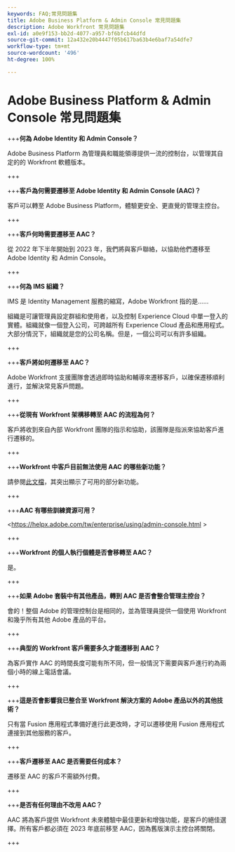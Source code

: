 ```yaml
---
keywords: FAQ;常見問題集
title: Adobe Business Platform & Admin Console 常見問題集
description: Adobe Workfront 常見問題集
exl-id: a0e9f153-bb2d-4077-a957-bf6bfcb44dfd
source-git-commit: 12a432e20b4447f05b617ba63b4e6baf7a54dfe7
workflow-type: tm+mt
source-wordcount: '496'
ht-degree: 100%

---
```


# Adobe Business Platform &amp; Admin Console 常見問題集

+++**何為 Adobe Identity 和 Admin Console？**

Adobe Business Platform 為管理員和職能領導提供一流的控制台，以管理其自定的的 Workfront 軟體版本。

+++

+++**客戶為何需要遷移至 Adobe Identity 和 Admin Console (AAC)？**

客戶可以轉至 Adobe Business Platform，體驗更安全、更直覺的管理主控台。

+++

+++**客戶何時需要遷移至 AAC？**

從 2022 年下半年開始到 2023 年，我們將與客戶聯絡，以協助他們遷移至 Adobe Identity 和 Admin Console。

+++

+++**何為 IMS 組織？**

IMS 是 Identity Management 服務的縮寫，Adobe Workfront 指的是……

組織是可讓管理員設定群組和使用者，以及控制 Experience Cloud 中單一登入的實體。組織就像一個登入公司，可跨越所有 Experience Cloud 產品和應用程式。大部分情況下，組織就是您的公司名稱。但是，一個公司可以有許多組織。

+++

+++**客戶將如何遷移至 AAC？**

Adobe Workfront 支援團隊會透過即時協助和輔導來遷移客戶，以確保遷移順利進行，並解決常見客戶問題。

+++

+++**從現有 Workfront 架構移轉至 AAC 的流程為何？**

客戶將收到來自內部 Workfront 團隊的指示和協助，該團隊是指派來協助客戶進行遷移的。

+++

+++**Workfront 中客戶目前無法使用 AAC 的哪些新功能？**

請參閱[此文檔](overview.md)，其突出顯示了可用的部分新功能。

+++

+++**AAC 有哪些訓練資源可用？**

&lt;https://helpx.adobe.com/tw/enterprise/using/admin-console.html >

+++

+++**Workfront 的個人執行個體是否會移轉至 AAC？**

是。

+++

+++**如果 Adobe 套裝中有其他產品，轉到 AAC 是否會整合管理主控台？**

會的！整個 Adobe 的管理控制台是相同的，並為管理員提供一個使用 Workfront 和幾乎所有其他 Adobe 產品的平台。

+++

+++**典型的 Workfront 客戶需要多久才能遷移到 AAC？**

為客戶實作 AAC 的時間長度可能有所不同，但一般情況下需要與客戶進行約為兩個小時的線上電話會議。

+++

+++**這是否會影響我已整合至 Workfront 解決方案的 Adobe 產品以外的其他技術？**

只有當 Fusion 應用程式準備好進行此更改時，才可以遷移使用 Fusion 應用程式連接到其他服務的客戶。

+++

+++**客戶遷移至 AAC 是否需要任何成本？**

遷移至 AAC 的客戶不需額外付費。

+++

+++**是否有任何理由不改用 AAC？**

AAC 將為客戶提供 Workfront 未來體驗中最佳更新和增強功能，是客戶的絕佳選擇。所有客戶都必須在 2023 年底前移至 AAC，因為舊版演示主控台將關閉。

+++